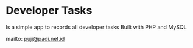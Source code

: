 # Developer Tasks

Is a simple app to records all developer tasks
Built with PHP and MySQL

mailto: puji@padi.net.id
